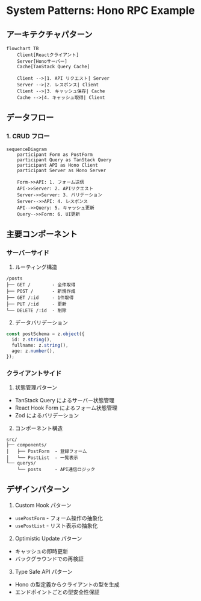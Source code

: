 # System Patterns: Hono RPC Example

## アーキテクチャパターン

```mermaid
flowchart TB
    Client[Reactクライアント]
    Server[Honoサーバー]
    Cache[TanStack Query Cache]

    Client -->|1. API リクエスト| Server
    Server -->|2. レスポンス| Client
    Client -->|3. キャッシュ保存| Cache
    Cache -->|4. キャッシュ取得| Client
```

## データフロー

### 1. CRUD フロー

```mermaid
sequenceDiagram
    participant Form as PostForm
    participant Query as TanStack Query
    participant API as Hono Client
    participant Server as Hono Server

    Form->>API: 1. フォーム送信
    API->>Server: 2. APIリクエスト
    Server->>Server: 3. バリデーション
    Server-->>API: 4. レスポンス
    API-->>Query: 5. キャッシュ更新
    Query-->>Form: 6. UI更新
```

## 主要コンポーネント

### サーバーサイド

1. ルーティング構造

```
/posts
├── GET /        - 全件取得
├── POST /       - 新規作成
├── GET /:id     - 1件取得
├── PUT /:id     - 更新
└── DELETE /:id  - 削除
```

2. データバリデーション

```typescript
const postSchema = z.object({
  id: z.string(),
  fullname: z.string(),
  age: z.number(),
});
```

### クライアントサイド

1. 状態管理パターン

- TanStack Query によるサーバー状態管理
- React Hook Form によるフォーム状態管理
- Zod によるバリデーション

2. コンポーネント構造

```
src/
├── components/
│   ├── PostForm  - 登録フォーム
│   └── PostList  - 一覧表示
└── querys/
    └── posts     - API通信ロジック
```

## デザインパターン

1. Custom Hook パターン

- `usePostForm` - フォーム操作の抽象化
- `usePostList` - リスト表示の抽象化

2. Optimistic Update パターン

- キャッシュの即時更新
- バックグラウンドでの再検証

3. Type Safe API パターン

- Hono の型定義からクライアントの型を生成
- エンドポイントごとの型安全性保証
